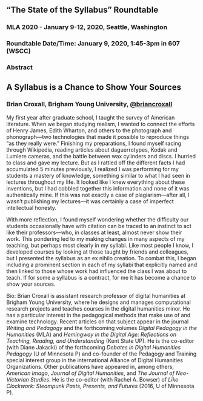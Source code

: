 ## “The State of the Syllabus” Roundtable
### MLA 2020 - January 9-12, 2020, Seattle, Washington  
### Roundtable Date/Time: January 9, 2020, 1:45-3pm in 607 (WSCC)
### Abstract

## A Syllabus is a Chance to Show Your Sources 
### Brian Croxall, Brigham Young University, [@briancroxall](https://twitter.com/briancroxall)

My first year after graduate school, I taught the survey of American literature. When we began studying realism, I wanted to connect the efforts of Henry James, Edith Wharton, and others to the photograph and phonograph—two technologies that made it possible to  reproduce things “as they really were.” Finishing my preparations, I found myself racing  through Wikipedia, reading articles about daguerrotypes, Kodak and Lumìere cameras, and the battle between wax cylinders and discs. I hurried to class and gave my lecture. But as I rattled off the different facts I had accumulated 5 minutes previously, I realized I was performing for my students a mastery of knowledge, something similar to what I had seen in lectures throughout my life. It looked like I knew everything about these inventions, but I had cobbled together this information and none of it was authentically mine. If this was not exactly a case of plagiarism—after all, I wasn’t publishing my lectures—it was certainly a case of imperfect intellectual honesty. 

With more reflection, I found myself wondering whether the difficulty our students occasionally have with citation can be traced to an instinct to act like their professors—who, in classes at least, almost never show their work. This pondering led to my making changes in many aspects of my teaching, but perhaps most clearly in my syllabi. Like most people I know, I developed courses by looking at those taught by friends and colleagues, but I presented the syllabus as an ex nihilo creation. To combat this, I began including a prominent section in each of my syllabi that explicitly named and then linked to those whose work had influenced the class I was about to teach. If for some a syllabus is a contract, for me it has become a chance to show your sources.

Bio: Brian Croxall is assistant research professor of digital humanities at Brigham Young University, where he designs and manages computational research projects and teaches courses in the digital humanities minor. He has a particular interest in the pedagogical methods that make use of and examine technology. Recent articles on that subject appear in the journal *Writing and Pedagogy* and the forthcoming volumes *Digital Pedagogy in the Humanities* (MLA) and *Hemingway in the Digital Age: Reflections on Teaching, Reading, and Understanding* (Kent State UP). He is the co-editor (with Diane Jakacki) of the forthcoming *Debates in Digital Humanities Pedagogy* (U of Minnesota P) and co-founder of the Pedagogy and Training special interest group in the international Alliance of Digital Humanities Organizations. Other publications have appeared in, among others, *American Imago*, *Journal of Digital Humanities*, and *The Journal of Neo-Victorian Studies*. He is the co-editor (with Rachel A. Bowser) of *Like Clockwork: Steampunk Pasts, Presents, and Futures* (2016, U of Minnesota P).

